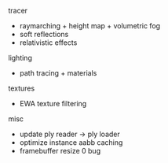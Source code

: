 tracer
 - raymarching + height map + volumetric fog
 - soft reflections
 - relativistic effects

lighting
 - path tracing + materials

textures
 - EWA texture filtering

misc
 - update ply reader -> ply loader
 - optimize instance aabb caching
 - framebuffer resize 0 bug